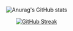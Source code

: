 <div align="center">


<br>

![Anurag's GitHub stats](https://github-readme-stats.vercel.app/api?username=pyalaie&show_icons=true&theme=dark)

[![GitHub Streak](https://streak-stats.demolab.com?user=pyalaie&theme=dark&hide_border=true)](https://git.io/streak-stats)



</div>
